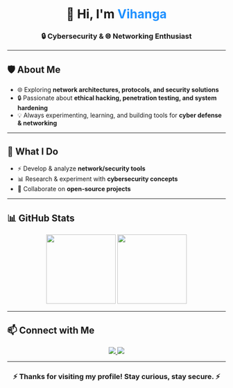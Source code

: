 <!-- Profile Header -->
<h1 align="center">👋 Hi, I'm <span style="color:#1E90FF;">Vihanga</span></h1>
<h3 align="center">🔒 Cybersecurity & 🌐 Networking Enthusiast</h3>

---

<!-- About Me -->
## 🛡️ About Me
- 🌐 Exploring **network architectures, protocols, and security solutions**  
- 🔒 Passionate about **ethical hacking, penetration testing, and system hardening**  
- 💡 Always experimenting, learning, and building tools for **cyber defense & networking**  

---

<!-- What I Do -->
## 💼 What I Do
- ⚡ Develop & analyze **network/security tools**  
- 📊 Research & experiment with **cybersecurity concepts**  
- 🤝 Collaborate on **open-source projects**  

---

<!-- GitHub Stats -->
## 📊 GitHub Stats
<div align="center">
  <img src="https://github-readme-stats.vercel.app/api?username=YourUsername&show_icons=true&theme=tokyonight&hide_border=true&bg_color=0D1117&title_color=1E90FF&icon_color=1E90FF" height="160"/>
  <img src="https://github-readme-streak-stats.herokuapp.com/?user=YourUsername&theme=tokyonight&hide_border=true&background=0D1117&ring=1E90FF&fire=1E90FF&currStreakLabel=1E90FF" height="160"/>
</div>

---

<!-- Connect With Me -->
## 📫 Connect with Me
<p align="center">
  <a href="https://github.com/YourUsername" target="_blank">
    <img src="https://img.shields.io/badge/GitHub-0D1117?style=for-the-badge&logo=github&logoColor=white"/>
  </a>
  <a href="https://linkedin.com/in/YourLinkedIn" target="_blank">
    <img src="https://img.shields.io/badge/LinkedIn-1E90FF?style=for-the-badge&logo=linkedin&logoColor=white"/>
  </a>
</p>

---

<h3 align="center">⚡ Thanks for visiting my profile! Stay curious, stay secure. ⚡</h3>
